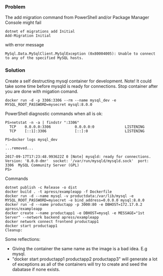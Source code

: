 ﻿### Problem
The add migration command from PowerShell and/or Package Manager Console might fail
```
dotnet ef migrations add Initial
Add-Migration Initial
```
with error message
```
MySql.Data.MySqlClient.MySqlException (0x80004005): Unable to connect to any of the specified MySQL hosts.
```

### Solution
Create a self destructing mysql container for development. Note! It could take some time before mysqld is ready for connections. Stop container after you are done with migation comand.
```
docker run -d -p 3306:3306 --rm --name mysql_dev -e MYSQL_ROOT_PASSWORD=mysecret mysql:8.0.0
```

PowerShell diagnostic commands when all is ok:
```
PS>netstat -n -a | findstr ":3306"
  TCP    0.0.0.0:3306           0.0.0.0:0              LISTENING
  TCP    [::1]:3306             [::]:0                 LISTENING

PS>docker logs mysql_dev
.
...removed...
.
2017-09-17T17:23:48.993622Z 0 [Note] mysqld: ready for connections.
Version: '8.0.0-dmr'  socket: '/var/run/mysqld/mysqld.sock'  port: 3306  MySQL Community Server (GPL)
PS>
```

Commands
```
dotnet publish -c Release -o dist
docker build . -t apress/exampleapp -f Dockerfile
docker run -d --name mysql -v productdata:/var/lib/mysql -e MYSQL_ROOT_PASSWORD=mysecret -e bind_address=0.0.0.0 mysql:8.0.0
docker run -d --name productapp -p 3000:80 -e DBHOST=172.17.0.2 apress/exampleapp
docker create --name productapp1 -e DBHOST=mysql -e MESSAGE="1st Server" --network backend apress/exampleapp
docker network connect frontend productapp1
docker start productapp1
Cleanup:

```
Some reflections: 
* Giving the container the same name as the image is a bad idea. E.g mysql.
* "docker start productapp1 productapp2 productapp3" will generate a lot of exceptions as all of the containers will try to create and seed the dabatase if none exists.